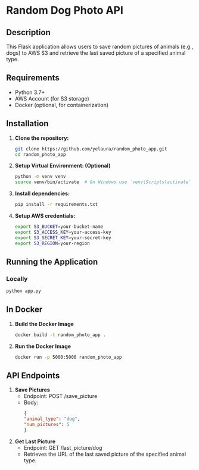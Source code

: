 # Random Dog Photo API
## Description
This Flask application allows users to save random pictures of animals (e.g., dogs) to AWS S3 and retrieve the last saved picture of a specified animal type.
## Requirements
- Python 3.7+
- AWS Account (for S3 storage)
- Docker (optional, for containerization)
## Installation
1. **Clone the repository:**
   ```bash
   git clone https://github.com/yelaura/random_photo_app.git
   cd random_photo_app
2. **Setup Virtual Environment: (Optional)**
   ```bash
   python -m venv venv
   source venv/bin/activate  # On Windows use `venv\Scripts\activate`
3. **Install dependencies:**
   ```bash
   pip install -r requirements.txt
4. **Setup AWS credentials:**
   ```bash
   export S3_BUCKET=your-bucket-name
   export S3_ACCESS_KEY=your-access-key
   export S3_SECRET_KEY=your-secret-key
   export S3_REGION=your-region
## Running the Application
### Locally
   ```bash
   python app.py
   ```
## In Docker
1. **Build the Docker Image**
   ```bash
   docker build -t random_photo_app .
2. **Run the Docker Image**
   ```bash
   docker run -p 5000:5000 random_photo_app
## API Endpoints
1. **Save Pictures**
   - Endpoint: POST /save_picture
   - Body:
      ```json
      {
      "animal_type": "dog",
      "num_pictures": 5
      }
2. **Get Last Picture**
   - Endpoint: GET /last_picture/dog
   - Retrieves the URL of the last saved picture of the specified animal type.
